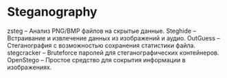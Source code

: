  # Steganography
zsteg – Анализ PNG/BMP файлов на скрытые данные.
Steghide – Встраивание и извлечение данных из изображений и аудио.
OutGuess – Стеганография с возможностью сохранения статистики файла.
stegcracker – Bruteforce паролей для стеганографических контейнеров.
OpenStego – Простое средство для сокрытия информации в изображениях.